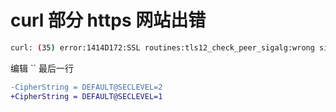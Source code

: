 # curl 部分 https 网站出错

```bash
curl: (35) error:1414D172:SSL routines:tls12_check_peer_sigalg:wrong signature type
```

编辑 `` 最后一行

```diff
-CipherString = DEFAULT@SECLEVEL=2
+CipherString = DEFAULT@SECLEVEL=1
```
